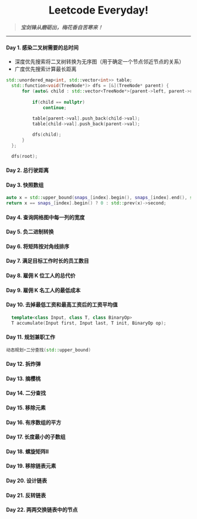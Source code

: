 <h1 align="center">Leetcode Everyday!</h1>

> ***宝剑锋从磨砺出，梅花香自苦寒来！***

-----

#### Day 1. 感染二叉树需要的总时间  
- 深度优先搜索将二叉树转换为无序图（用于确定一个节点邻近节点的关系）
- 广度优先搜索计算最长距离
```c++
std::unordered_map<int, std::vector<int>> table;
  std::function<void(TreeNode*)> dfs = [&](TreeNode* parent) {
      for (auto& child : std::vector<TreeNode*>{parent->left, parent->right})}{
  
          if(child == nullptr)
              continue;
                
          table[parent->val].push_back(child->val);
          table[child->val].push_back(parent->val);

          dfs(child);
      }
  };

  dfs(root);
```
#### Day 2. 总行驶距离
#### Day 3. 快照数组
```c++
auto x = std::upper_bound(snaps_[index].begin(), snaps_[index].end(), std::make_pair(snap_id + 1, -1));
return x == snaps_[index].begin() ? 0 : std::prev(x)->second;
```
#### Day 4. 查询网格图中每一列的宽度
#### Day 5. 负二进制转换
#### Day 6. 将矩阵按对角线排序
#### Day 7. 满足目标工作时长的员工数目
#### Day 8. 雇佣 K 位工人的总代价
#### Day 9. 雇佣 K 名工人的最低成本
#### Day 10. 去掉最低工资和最高工资后的工资平均值
```c++
  template<class Input, class T, class BinaryOp>
  T accumulate(Input first, Input last, T init, BinaryOp op);
```
#### Day 11. 规划兼职工作
```c++
动态规划+二分查找(std::upper_bound)
```
#### Day 12. 拆炸弹
#### Day 13. 摘樱桃
#### Day 14. 二分查找
#### Day 15. 移除元素
#### Day 16. 有序数组的平方
#### Day 17. 长度最小的子数组
#### Day 18. 螺旋矩阵II
#### Day 19. 移除链表元素
#### Day 20. 设计链表
#### Day 21. 反转链表
#### Day 22. 两两交换链表中的节点